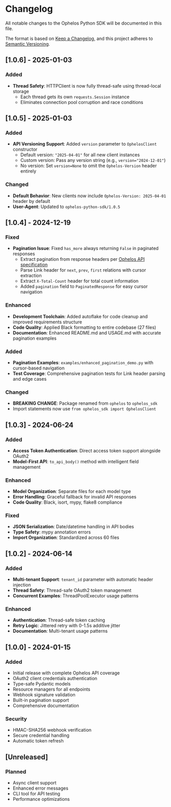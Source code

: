 # Changelog

All notable changes to the Ophelos Python SDK will be documented in this file.

The format is based on [Keep a Changelog](https://keepachangelog.com/en/1.0.0/),
and this project adheres to [Semantic Versioning](https://semver.org/spec/v2.0.0.html).

## [1.0.6] - 2025-01-03

### Added
- **Thread Safety**: HTTPClient is now fully thread-safe using thread-local storage
  - Each thread gets its own `requests.Session` instance
  - Eliminates connection pool corruption and race conditions

## [1.0.5] - 2025-01-03

### Added
- **API Versioning Support**: Added `version` parameter to `OphelosClient` constructor
  - Default version: `"2025-04-01"` for all new client instances
  - Custom version: Pass any version string (e.g., `version="2024-12-01"`)
  - No version: Set `version=None` to omit the `Ophelos-Version` header entirely

### Changed
- **Default Behavior**: New clients now include `Ophelos-Version: 2025-04-01` header by default
- **User-Agent**: Updated to `ophelos-python-sdk/1.0.5`

## [1.0.4] - 2024-12-19

### Fixed
- **Pagination Issue**: Fixed `has_more` always returning `False` in paginated responses
  - Extract pagination from response headers per [Ophelos API specification](https://ophelos-api.readme.io/reference/pagination)
  - Parse Link header for `next`, `prev`, `first` relations with cursor extraction
  - Extract `X-Total-Count` header for total count information
  - Added `pagination` field to `PaginatedResponse` for easy cursor navigation

### Enhanced
- **Development Toolchain**: Added autoflake for code cleanup and improved requirements structure
- **Code Quality**: Applied Black formatting to entire codebase (27 files)
- **Documentation**: Enhanced README.md and USAGE.md with accurate pagination examples

### Added
- **Pagination Examples**: `examples/enhanced_pagination_demo.py` with cursor-based navigation
- **Test Coverage**: Comprehensive pagination tests for Link header parsing and edge cases

### Changed
- **BREAKING CHANGE**: Package renamed from `ophelos` to `ophelos_sdk`
- Import statements now use `from ophelos_sdk import OphelosClient`

## [1.0.3] - 2024-06-24

### Added
- **Access Token Authentication**: Direct access token support alongside OAuth2
- **Model-First API**: `to_api_body()` method with intelligent field management

### Enhanced
- **Model Organization**: Separate files for each model type
- **Error Handling**: Graceful fallback for invalid API responses
- **Code Quality**: Black, isort, mypy, flake8 compliance

### Fixed
- **JSON Serialization**: Date/datetime handling in API bodies
- **Type Safety**: mypy annotation errors
- **Import Organization**: Standardized across 60 files

## [1.0.2] - 2024-06-14

### Added
- **Multi-tenant Support**: `tenant_id` parameter with automatic header injection
- **Thread Safety**: Thread-safe OAuth2 token management
- **Concurrent Examples**: ThreadPoolExecutor usage patterns

### Enhanced
- **Authentication**: Thread-safe token caching
- **Retry Logic**: Jittered retry with 0-1.5s additive jitter
- **Documentation**: Multi-tenant usage patterns

## [1.0.0] - 2024-01-15

### Added
- Initial release with complete Ophelos API coverage
- OAuth2 client credentials authentication
- Type-safe Pydantic models
- Resource managers for all endpoints
- Webhook signature validation
- Built-in pagination support
- Comprehensive documentation

### Security
- HMAC-SHA256 webhook verification
- Secure credential handling
- Automatic token refresh

## [Unreleased]

### Planned
- Async client support
- Enhanced error messages
- CLI tool for API testing
- Performance optimizations
